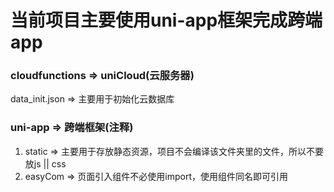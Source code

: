  # 当前项目主要使用uni-app框架完成跨端app
 
 ### cloudfunctions => uniCloud(云服务器)
 data_init.json => 主要用于初始化云数据库

 ### uni-app => 跨端框架(注释)
 1. static => 主要用于存放静态资源，项目不会编译该文件夹里的文件，所以不要放js || css
 2. easyCom => 页面引入组件不必使用import，使用组件同名即可引用
 
